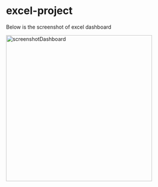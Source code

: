 # excel-project

Below is the screenshot of excel dashboard

<div align = "left" >
<img width="400" alt="screenshotDashboard" src="https://github.com/mmeas08/excel-project/assets/145131642/7b222530-bbc0-451d-ba39-9ab8f7c0189a">
</div>
